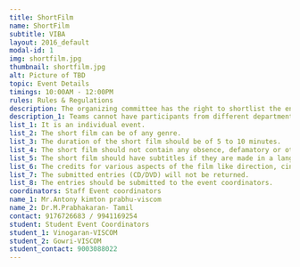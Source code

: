 ```yaml
---
title: ShortFilm
name: ShortFilm
subtitle: VIBA
layout: 2016_default
modal-id: 1
img: shortfilm.jpg
thumbnail: shortfilm.jpg
alt: Picture of TBD
topic: Event Details
timings: 10:00AM - 12:00PM
rules: Rules & Regulations
description: The organizing committee has the right to shortlist the entries, if the entries are too many.
description_1: Teams cannot have participants from different departments.
list_1: It is an individual event.
list_2: The short film can be of any genre.
list_3: The duration of the short film should be of 5 to 10 minutes.
list_4: The short film should not contain any obsence, defamatory or other objectionable content. 
list_5: The short film should have subtitles if they are made in a language other than Tamil and English. 
list_6: The credits for various aspects of the film like direction, cinematography, sound, editing etc., ( at least the four categories) should be included in the film text as well as on the wrapper of the CD/DVD along with other information like the title of the short film, duration, etc..
list_7: The submitted entries (CD/DVD) will not be returned. 
list_8: The entries should be submitted to the event coordinators. 
coordinators: Staff Event coordinators
name_1: Mr.Antony kimton prabhu-viscom
name_2:	Dr.M.Prabhakaran- Tamil
contact: 9176726683 / 9941169254
student: Student Event Coordinators
student_1: Vinogaran-VISCOM
student_2: Gowri-VISCOM
student_contact: 9003088022
---
```

